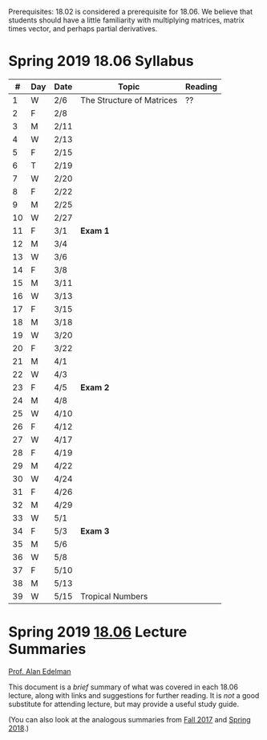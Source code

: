 Prerequisites: 18.02 is considered a prerequisite for 18.06.  We believe that students should have a little familiarity with multiplying matrices, matrix times vector, and perhaps partial derivatives.  

# Spring 2019 18.06 Syllabus <br>

|#|Day| Date |  Topic | Reading|
|-|-|------|------|-----|
|1| W|2/6|  The Structure of Matrices | ??|
|	2	|	F	|	2/8	|
|	3	|	M	|	2/11	|
|	4	|	W	|	2/13	|
|	5	|	F	|	2/15	|
|	6	|	T	|	2/19	|
|	7	|	W	|	2/20	|
|	8	|	F	|	2/22	|
|	9	|	M	|	2/25	|
|	10	|	W	|	2/27	|
|	11	|	F	|	3/1	| **Exam 1** |
|	12	|	M	|	3/4	|
|	13	|	W	|	3/6	|
|	14	|	F	|	3/8	|
|	15	|	M	|	3/11	|
|	16	|	W	|	3/13	|
|	17	|	F	|	3/15	|
|	18	|	M	|	3/18	|
|	19	|	W	|	3/20	|
|	20	|	F	|	3/22	|
|	21	|	M	|	4/1	|
|	22	|	W	|	4/3	|
|	23	|	F	|	4/5	| **Exam 2**|
|	24	|	M	|	4/8	|
|	25	|	W	|	4/10	|
|	26	|	F	|	4/12	|
|	27	|	W	|	4/17	|
|	28	|	F	|	4/19	|
|	29	|	M	|	4/22	|
|	30	|	W	|	4/24	|
|	31	|	F	|	4/26	|
|	32	|	M	|	4/29	|
|	33	|	W	|	5/1	|
|	34	|	F	|	5/3	|**Exam 3** |
|	35	|	M	|	5/6	|
|	36	|	W	|	5/8	|
|	37	|	F	|	5/10	|
|	38	|	M	|	5/13	|
|	39	|	W	|	5/15	| Tropical Numbers |




# Spring 2019 [18.06](https://web.mit.edu/18.06/www/) Lecture Summaries <br>
 [Prof. Alan Edelman](http://math.mit.edu/~edelman)

This document is a *brief* summary of what was covered in each 18.06
lecture, along with links and suggestions for further reading.  It is
*not* a good substitute for attending lecture, but may provide a
useful study guide.

(You can also look at the analogous summaries from [Fall 2017](https://github.com/stevengj/1806/blob/fall17/summaries.md) and [Spring 2018](https://github.com/stevengj/1806/blob/spring18/summaries.md).)

